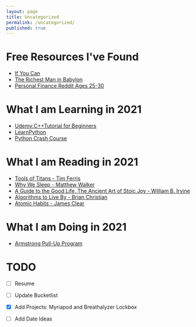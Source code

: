 ```yaml
---
layout: page
title: Uncategorized
permalink: /uncategorized/
published: true
---
```


# Free Resources I've Found


 - [If You Can](https://www.etf.com/docs/IfYouCan.pdf) 
 - [The Richest Man in Babylon](http://www.ccsales.com/the_richest_man_in_babylon.pdf)
 - [Personal Finance Reddit Ages 25-30](https://www.reddit.com/r/personalfinance/wiki/early_career)


# What I am Learning in 2021

 - [Udemy:C++Tutorial for Beginners](https://www.udemy.com/course/free-learn-c-tutorial-beginners/)
 - [LearnPython](https://www.learnpython.org/)
 - [Python Crash Course](https://www.amazon.com/Python-Crash-Course-Hands-Project-Based/dp/1593276036)

# What I am Reading in 2021
 - [Tools of Titans - Tim Ferris](https://www.audible.com/pd/Tools-of-Titans-Audiobook/B082VK6Q8G?ref=a_library_t_c5_libItem_&pf_rd_p=80765e81-b10a-4f33-b1d3-ffb87793d047&pf_rd_r=2NQEJMP7DDG2NQ0NZTMZ)
 - [Why We Sleep - Matthew Walker](https://www.audible.com/pd/Why-We-Sleep-Audiobook/B0752ZQR33?ref=a_library_t_c5_libItem_&pf_rd_p=80765e81-b10a-4f33-b1d3-ffb87793d047&pf_rd_r=2NQEJMP7DDG2NQ0NZTMZ)
 - [A Guide to the Good Life, The Ancient Art of Stoic Joy - William B. Irvine](https://www.audible.com/pd/A-Guide-to-the-Good-Life-Audiobook/B00G6ZLMDC?ref=a_library_t_c5_libItem_&pf_rd_p=80765e81-b10a-4f33-b1d3-ffb87793d047&pf_rd_r=2NQEJMP7DDG2NQ0NZTMZ)
 - [Algorithms to Live By - Brian Christian](https://www.audible.com/pd/Algorithms-to-Live-By-Audiobook/B01D24NLWO?ref=a_library_t_c5_libItem_&pf_rd_p=85df3330-9dc4-4a45-ae69-93cc2fc25ca4&pf_rd_r=BACYVZEPWYVRGH5RQWYP)
 - [Atomic Habits - James Clear](https://www.audible.com/pd/Atomic-Habits-Audiobook/1524779261?ref=a_library_t_c5_libItem_&pf_rd_p=85df3330-9dc4-4a45-ae69-93cc2fc25ca4&pf_rd_r=BACYVZEPWYVRGH5RQWYP)

# What I am Doing in 2021
 - [Armstrong Pull-Up Program](https://armstrongpullupprogram.com/)

# TODO
 - [ ] Resume
 - [ ] Update Bucketlist
 - [x] Add Projects: Myriapod and Breathalyzer Lockbox
 - [ ] Add Date Ideas


